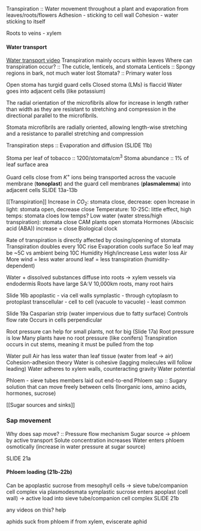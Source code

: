 Transpiration :: Water movement throughout a plant and evaporation from leaves/roots/flowers
Adhesion - sticking to cell wall
Cohesion - water sticking to itself

Roots to veins - xylem

#### Water transport
[Water transport video](https://www.youtube.com/watch?v=5CMrK8rlzZw)
Transpiration mainly occurs within leaves
Where can transpiration occur? :: The cuticle, lenticels, and stomata
Lenticels :: Spongy regions in bark, not much water lost
Stomata? :: Primary water loss

Open stoma has turgid guard cells
Closed stoma (LMs) is flaccid
	Water goes into adjacent cells (like potassium)

The radial orientation of the microfibrils allow for increase in length rather than width as they are resistant to stretching and compression in the directional parallel to the microfibrils.

Stomata microfibrils are radially oriented, allowing length-wise stretching and a resistance to parallel stretching and compression

Transpiration steps :: Evaporation and diffusion (SLIDE 11b)

Stoma per leaf of tobacco :: 1200/stomata/cm$^{3}$
Stoma abundance :: 1% of leaf surface area

Guard cells close from $K^{+}$ ions being transported across the vacuole membrane (**tonoplast**) and the guard cell membranes (**plasmalemma**) into adjacent cells
	SLIDE 13a-13b


[[Transpiration]]
	Increase in $CO_{2}$: stomata close, decrease: open
	Increase in light: stomata open, decrease close
	Temperature: 10-25C: little effect, high temps: stomata cloes
		low temps?
	Low water (water stress/high transpiration): stomata close 
	CAM plants open stomata
	Hormones (Abscisic acid (ABA)) increase = close
	Biological clock

Rate of transpiration is directly affected by closing/opening of stomata
	Transpiration doubles every 10C rise
		Evaporation cools surface
			So leaf may be ~5C vs ambient being 10C
	Humidity
		High/increase
			Less water loss
	Air
		More wind = less water around leaf = less transpiration (humidity-dependent)

Water + dissolved substances diffuse into roots -> xylem vessels via endodermis
Roots have large SA:V
	10,000km roots, many root hairs

Slide 16b
apoplastic - via cell walls
symplastic - through cytoplasm to protoplast
transcellular - cell to cell (vacuole to vacuole) - least common

Slide 19a
Casparian strip (water impervious due to fatty surface)
	Controls flow rate
	Occurs in cells perpendicular

Root pressure can help for small plants, not for big (Slide 17a)
	Root pressure is low
	Many plants have no root pressure (like conifers)
	Transpiration occurs in cut stems, meaning it must be pulled from the top

Water pull
	Air has less water than leaf tissue (water from leaf -> air)
	Cohesion-adhesion theory
		Water is cohesive (lagging molecules will follow leading)
		Water adheres to xylem walls, counteracting gravity	
	Water potential 

Phloem - sieve tubes members laid out end-to-end
Phloem sap :: Sugary solution that can move freely between cells (Inorganic ions, amino acids, hormones, sucrose)

[[Sugar sources and sinks]]

### Sap movement
Why does sap move? :: Pressure flow mechanism
Sugar source -> phloem by active transport
	Solute concentration increases
Water enters phloem osmotically (increase in water pressure at sugar source)

SLIDE 21a

#### Phloem loading (21b-22b)
Can be
	apoplastic
		sucrose from mesophyll cells -> sieve tube/companion cell complex via plasmodesmata
	symplastic
		sucrose enters apoplast (cell wall) -> active load into sieve tube/companion cell complex
SLIDE 21b

any videos on this? help

aphids suck from phloem
	if from xylem, eviscerate aphid